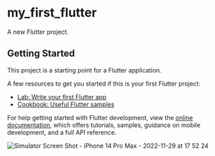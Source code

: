 # my_first_flutter

A new Flutter project.

## Getting Started

This project is a starting point for a Flutter application.

A few resources to get you started if this is your first Flutter project:

- [Lab: Write your first Flutter app](https://docs.flutter.dev/get-started/codelab)
- [Cookbook: Useful Flutter samples](https://docs.flutter.dev/cookbook)

For help getting started with Flutter development, view the
[online documentation](https://docs.flutter.dev/), which offers tutorials,
samples, guidance on mobile development, and a full API reference.


![Simulator Screen Shot - iPhone 14 Pro Max - 2022-11-29 at 17 52 24](https://user-images.githubusercontent.com/104000239/204484279-6d5395c0-2f8f-4efc-a409-2056d8de33bb.png)
